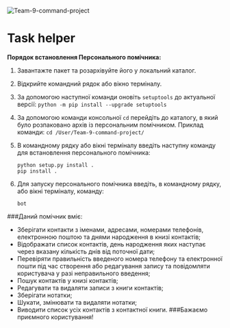 ![Team-9-command-project](https://cdn.pixabay.com/photo/2020/02/25/05/16/bot-4877998_960_720.png)
# Task helper

**Порядок встановлення Персонального помічника:**
1. Завантажте пакет та розархівуйте його у локальний каталог.
2. Відкрийте командний рядок або вікно терміналу.
3. За допомогою наступної команди оновіть ```setuptools``` до актуальної версії:
       ```python -m pip install --upgrade setuptools```
4. За допомогою команди консольної ```cd``` перейдіть до каталогу, в який було розпаковано архів із персональним помічником.
    Приклад команди: ```cd /User/Team-9-command-project/```

5. В командному рядку або вікні терміналу введіть наступну команду для встановлення персонального помічника:

       python setup.py install .
       pip install .

6. Для запуску персонального помічника введіть, в командному рядку, або вікні терміналу, команду: 

       bot

###Даний помічник вміє:
* Зберігати контакти з іменами, адресами, номерами телефонів, електронною поштою та днями народження в книзі контактів;
* Відображати список контактів, день народження яких наступає через вказану кількість днів від поточної дати;
* Перевіряти правильність введеного номера телефону та електронної пошти під час створення або редагування запису та повідомляти користувача у разі неправильного введення;
* Пошук контактів у книзі контактів;
* Редагувати та видаляти записи з книги контактів;
* Зберігати нотатки;
* Шукати, змінювати та видаляти нотатки;
* Виводити список усіх контактів з контактної книги.
###Бажаємо приємного користування!
